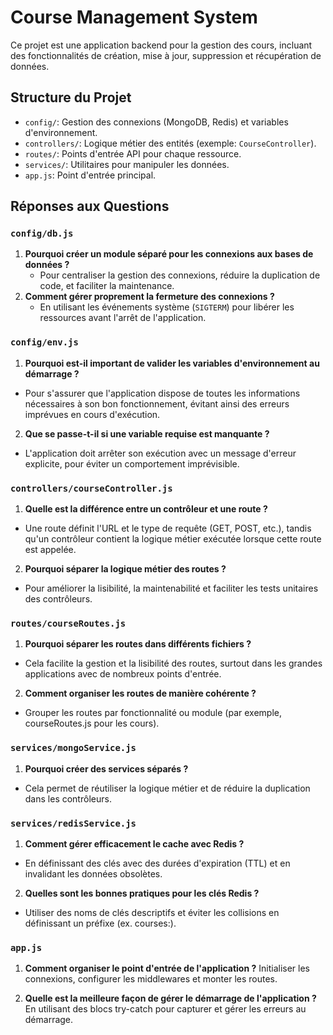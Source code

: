 # Course Management System
Ce projet est une application backend pour la gestion des cours, incluant des fonctionnalités de création, mise à jour, suppression et récupération de données.

## Structure du Projet
- `config/`: Gestion des connexions (MongoDB, Redis) et variables d'environnement.
- `controllers/`: Logique métier des entités (exemple: `CourseController`).
- `routes/`: Points d'entrée API pour chaque ressource.
- `services/`: Utilitaires pour manipuler les données.
- `app.js`: Point d'entrée principal.

## Réponses aux Questions

### `config/db.js`
1. **Pourquoi créer un module séparé pour les connexions aux bases de données ?**
   - Pour centraliser la gestion des connexions, réduire la duplication de code, et faciliter la maintenance.
2. **Comment gérer proprement la fermeture des connexions ?**
   - En utilisant les événements système (`SIGTERM`) pour libérer les ressources avant l'arrêt de l'application.

### `config/env.js`
1. **Pourquoi est-il important de valider les variables d'environnement au démarrage ?**
- Pour s'assurer que l'application dispose de toutes les informations nécessaires à son bon fonctionnement, évitant ainsi des erreurs imprévues en cours d'exécution.

2. **Que se passe-t-il si une variable requise est manquante ?**
- L'application doit arrêter son exécution avec un message d'erreur explicite, pour éviter un comportement imprévisible.

### `controllers/courseController.js`
1. **Quelle est la différence entre un contrôleur et une route ?**
- Une route définit l'URL et le type de requête (GET, POST, etc.), tandis qu'un contrôleur contient la logique métier exécutée lorsque cette route est appelée.

2. **Pourquoi séparer la logique métier des routes ?**
- Pour améliorer la lisibilité, la maintenabilité et faciliter les tests unitaires des contrôleurs.

### `routes/courseRoutes.js`
1. **Pourquoi séparer les routes dans différents fichiers ?**
- Cela facilite la gestion et la lisibilité des routes, surtout dans les grandes applications avec de nombreux points d'entrée.

2. **Comment organiser les routes de manière cohérente ?**
- Grouper les routes par fonctionnalité ou module (par exemple, courseRoutes.js pour les cours).

### `services/mongoService.js`
1. **Pourquoi créer des services séparés ?**
- Cela permet de réutiliser la logique métier et de réduire la duplication dans les contrôleurs.

### `services/redisService.js`
1. **Comment gérer efficacement le cache avec Redis ?**
- En définissant des clés avec des durées d'expiration (TTL) et en invalidant les données obsolètes.

2. **Quelles sont les bonnes pratiques pour les clés Redis ?**
- Utiliser des noms de clés descriptifs et éviter les collisions en définissant un préfixe (ex. courses:<id>).

### `app.js`
1. **Comment organiser le point d'entrée de l'application ?**
Initialiser les connexions, configurer les middlewares et monter les routes.

2. **Quelle est la meilleure façon de gérer le démarrage de l'application ?**
En utilisant des blocs try-catch pour capturer et gérer les erreurs au démarrage.
